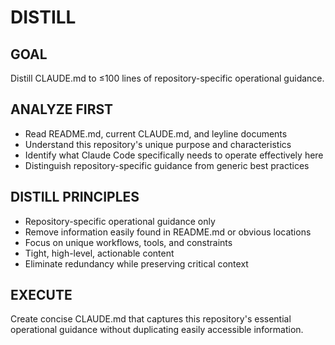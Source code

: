 # DISTILL

## GOAL
Distill CLAUDE.md to ≤100 lines of repository-specific operational guidance.

## ANALYZE FIRST
- Read README.md, current CLAUDE.md, and leyline documents
- Understand this repository's unique purpose and characteristics
- Identify what Claude Code specifically needs to operate effectively here
- Distinguish repository-specific guidance from generic best practices

## DISTILL PRINCIPLES
- Repository-specific operational guidance only
- Remove information easily found in README.md or obvious locations
- Focus on unique workflows, tools, and constraints
- Tight, high-level, actionable content
- Eliminate redundancy while preserving critical context

## EXECUTE
Create concise CLAUDE.md that captures this repository's essential operational guidance without duplicating easily accessible information.